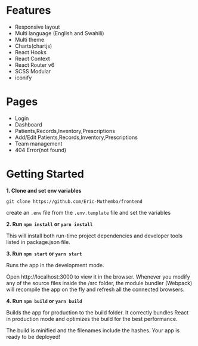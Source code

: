 # Features

* Responsive layout
* Multi language (English and Swahili)
* Multi theme
* Charts(chartjs)
* React Hooks
* React Context
* React Router v6
* SCSS Modular
* iconify

# Pages

* Login
* Dashboard
* Patients,Records,Inventory,Prescriptions
* Add/Edit Patients,Records,Inventory,Prescriptions
* Team management
* 404 Error(not found)


# Getting Started

**1. Clone and set env variables**

`git clone https://github.com/Eric-Muthemba/frontend`

create an `.env` file  from the `.env.template` file and set the variables

**2. Run `npm install` or `yarn install`**

This will install both run-time project dependencies and developer tools listed in package.json file.

**3. Run `npm start` or `yarn start`**

Runs the app in the development mode.

Open http://localhost:3000 to view it in the browser. Whenever you modify any of the source files inside the /src folder, the module bundler (Webpack) will recompile   the app on the fly and refresh all the connected browsers.
      
**4. Run `npm build` or `yarn build`**

Builds the app for production to the build folder. It correctly bundles React in production mode and optimizes the build for the best performance.

The build is minified and the filenames include the hashes. Your app is ready to be deployed!
